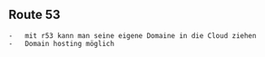 
## Route 53

    -   mit r53 kann man seine eigene Domaine in die Cloud ziehen
    -   Domain hosting möglich